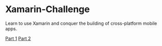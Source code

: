# Xamarin-Challenge
Learn to use Xamarin and conquer the building of cross-platform mobile apps.

[Part 1](https://nuitsjp.github.io/Xamarin-Challenge/Part1/Xamarin%20Challenge%20Part%201.html)
[Part 2](https://nuitsjp.github.io/Xamarin-Challenge/Part2/Xamarin%20Challenge%20Part%202.html)
